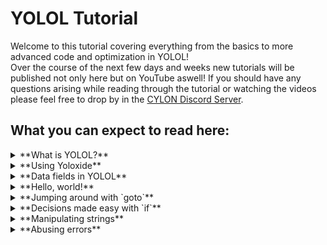 # YOLOL Tutorial

Welcome to this tutorial covering everything from the basics to more advanced code and optimization in YOLOL!<br>
Over the course of the next few days and weeks new tutorials will be published not only here but on YouTube aswell!
If you should have any questions arising while reading through the tutorial or watching the videos please feel free to 
drop by in the [CYLON Discord Server](https://discord.gg/jkXcT74).


## What you can expect to read here:

<details>
  <summary>**What is YOLOL?**</summary>
  
  >Everything about YOLOL, it's creators and documentation.<br><br>
  >**Stuff to learn in this chapter:**
  >+ YOLOL and the name's meaning
  >+ Information about Starbase and it's creators Frozenbyte
  >+ Official documentation of YOLOL
</details>

<details>
  <summary>**Using Yoloxide**</summary>
  
  > A dive into the tool which we will be using to write YOLOL.
</details>

<details>
  <summary>**Data fields in YOLOL**</summary>
  
  > All around data-fields, variables and the game-changing colon.
</details>

<details>
  <summary>**Hello, world!**</summary>
  
  > Understanding how the language works at the example of the classic "Hello, world!".
</details>

<details>
  <summary>**Jumping around with `goto`**</summary>
  
  > Wether you just want to skip some lines or jump to a very specific one - goto does it all!
</details>

<details>
  <summary>**Decisions made easy with `if`**</summary>
  
  > Using if to make decisions and create more complex scripts.
</details>

<details>
  <summary>**Manipulating strings**</summary>
  
  > Calculating the length of strings, reversing them and much more!
</details>

<details>
  <summary>**Abusing errors**</summary>
  
  > Causing errors in the execution of YOLOL and making use of them.
</details>
